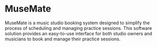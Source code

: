 # MuseMate
MuseMate is a music studio booking system designed to simplify the process of scheduling and managing practice sessions. This software solution provides an easy-to-use interface for both studio owners and musicians to book and manage their practice sessions.
